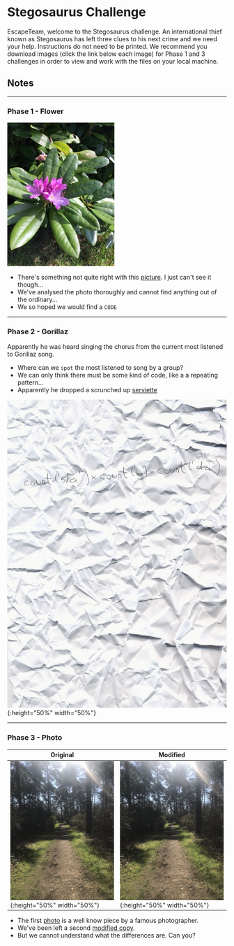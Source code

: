 # Stegosaurus Challenge

EscapeTeam, welcome to the Stegosaurus challenge. An international thief known as Stegosaurus has left three clues to his next crime and we need your help. Instructions do not need to be printed. 
We recommend you download images (click the link below each image) for Phase 1 and 3 challenges in order to view and work with the files on your local machine.


## Notes
---
### Phase 1 - Flower
![picture](Phase1/flower.jpg)
* There's something not quite right with this [picture](Phase1/flower.jpg). I just can't see it though... 
* We've analysed the photo thoroughly and cannot find anything out of the ordinary...
* We so hoped we would find a `CODE`

---
### Phase 2 - Gorillaz
Apparently he was heard singing the chorus from the current most listened to Gorillaz song. 
* Where can we `spot` the most listened to song by a group? 
* We can only think there must be some kind of code, like a a repeating pattern...
* Apparently he dropped a scrunched up [serviette](Phase2/paper.jpg)

![serviette](Phase2/paper.jpg){:height="50%" width="50%"}

---
### Phase 3 - Photo

| Original                      |                              Modified |
| ----------------------------- | ------------------------------------- |
| ![photo](Phase3/original.jpg){:height="50%" width="50%"} | ![modified copy](Phase3/modified.jpg){:height="50%" width="50%"} |


* The first [photo](Phase3/original.jpg) is a well know piece by a famous photographer. 
* We've been left a second [modified copy](Phase3/modified.jpg). 
* But we cannot understand what the differences are. Can you?
